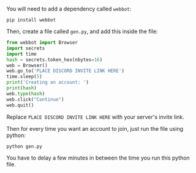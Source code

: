 You will need to add a dependency called `webbot`:

`pip install webbot`

Then, create a file called `gen.py`, and add this inside the file:
```py
from webbot import Browser
import secrets
import time
hash = secrets.token_hex(nbytes=16)
web = Browser()
web.go_to('PLACE DISCORD INVITE LINK HERE')
time.sleep(5)
print('Creating an account: ')
print(hash)
web.type(hash)
web.click("Continue")
web.quit()

```
Replace `PLACE DISCORD INVITE LINK HERE` with your server's invite link.

Then for every time you want an account to join, just run the file using python:

`python gen.py`

You have to delay a few minutes in between the time you run this python file.
